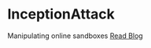 # InceptionAttack
Manipulating online sandboxes
[Read Blog](https://malwation.com/offensive-approach-to-online-sandboxes-1-any-run/)
